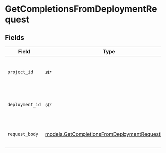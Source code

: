 # GetCompletionsFromDeploymentRequest


## Fields

| Field                                                                                                  | Type                                                                                                   | Required                                                                                               | Description                                                                                            |
| ------------------------------------------------------------------------------------------------------ | ------------------------------------------------------------------------------------------------------ | ------------------------------------------------------------------------------------------------------ | ------------------------------------------------------------------------------------------------------ |
| `project_id`                                                                                           | *str*                                                                                                  | :heavy_check_mark:                                                                                     | The ID of the project to retrieve deployments for                                                      |
| `deployment_id`                                                                                        | *str*                                                                                                  | :heavy_check_mark:                                                                                     | The ID of the deployment to get completions from                                                       |
| `request_body`                                                                                         | [models.GetCompletionsFromDeploymentRequestBody](../models/getcompletionsfromdeploymentrequestbody.md) | :heavy_check_mark:                                                                                     | Provide you prompt input for completions                                                               |